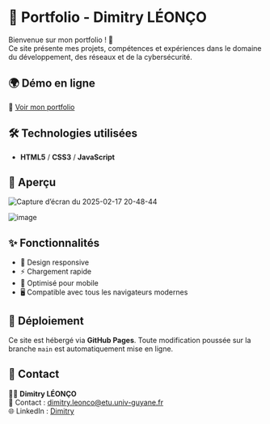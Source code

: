 # 🎨 Portfolio - Dimitry LÉONÇO  

Bienvenue sur mon portfolio ! 🚀  
Ce site présente mes projets, compétences et expériences dans le domaine du développement, des réseaux et de la cybersécurité.  

## 🌍 Démo en ligne  
🔗 [Voir mon portfolio](https://DimLeon009.github.io/Portfolio/)  

## 🛠 Technologies utilisées  
- **HTML5** / **CSS3** / **JavaScript**  

## 📸 Aperçu  

  ![Capture d’écran du 2025-02-17 20-48-44](https://github.com/user-attachments/assets/ed91c4cd-261c-4256-b7cd-1964ed746ace)

  ![image](https://github.com/user-attachments/assets/f5ea3dba-25b8-4909-a09c-38622ba17076)


## ✨ Fonctionnalités  
- 🎨 Design responsive  
- ⚡ Chargement rapide  
- 📱 Optimisé pour mobile  
- 🖥️ Compatible avec tous les navigateurs modernes  

## 🚀 Déploiement  
Ce site est hébergé via **GitHub Pages**. Toute modification poussée sur la branche `main` est automatiquement mise en ligne.  

## 👤 Contact 
👨‍💻 **Dimitry LÉONÇO**  
📧 Contact : dimitry.leonco@etu.univ-guyane.fr  
🌐 LinkedIn : [Dimitry](https://www.linkedin.com/in/dimitry-leonco-473a8322b/)

